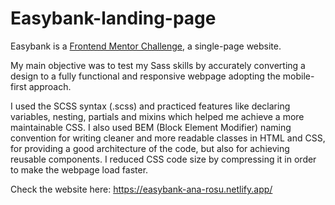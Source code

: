# Easybank-landing-page

Easybank is a [Frontend Mentor Challenge](https://www.frontendmentor.io/challenges/easybank-landing-page-WaUhkoDN), a single-page website.

My main objective was to test my Sass skills by accurately converting a design to a fully functional and responsive webpage adopting the mobile-first approach. 

I used the SCSS syntax (.scss) and practiced features like declaring variables, nesting, partials and mixins which helped me achieve a more maintainable CSS. I also used BEM (Block Element Modifier) naming convention for writing cleaner and more readable classes in HTML and CSS, for providing a good architecture of the code, but also for achieving reusable components. I reduced CSS code size by compressing it in order to make the webpage load faster.

Check the website here: https://easybank-ana-rosu.netlify.app/

